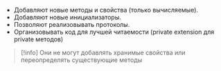 - Добавляют новые методы и свойства (только вычисляемые).
- Добавляют новые инициализаторы.
- Позволяют реализовывать протоколы.
- Организовывать код для лучшей читаемости (private extension для private методов)

> [!info] Они не могут добавлять хранимые свойства или переопределять существующие методы